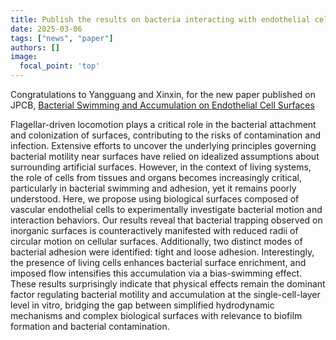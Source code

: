 ```yaml
---
title: Publish the results on bacteria interacting with endothelial cell on JPCB
date: 2025-03-06
tags: ["news", "paper"]
authors: []
image:
  focal_point: 'top'
---
```


Congratulations to Yangguang and Xinxin, for the new paper published on JPCB, [Bacterial Swimming and Accumulation on Endothelial Cell Surfaces](https://pubs.acs.org/doi/abs/10.1021/acs.jpcb.4c08666)

<!--more-->

Flagellar-driven locomotion plays a critical role in the bacterial attachment and colonization of surfaces, contributing to the risks of contamination and infection. Extensive efforts to uncover the underlying principles governing bacterial motility near surfaces have relied on idealized assumptions about surrounding artificial surfaces. However, in the context of living systems, the role of cells from tissues and organs becomes increasingly critical, particularly in bacterial swimming and adhesion, yet it remains poorly understood. Here, we propose using biological surfaces composed of vascular endothelial cells to experimentally investigate bacterial motion and interaction behaviors. Our results reveal that bacterial trapping observed on inorganic surfaces is counteractively manifested with reduced radii of circular motion on cellular surfaces. Additionally, two distinct modes of bacterial adhesion were identified: tight and loose adhesion. Interestingly, the presence of living cells enhances bacterial surface enrichment, and imposed flow intensifies this accumulation via a bias-swimming effect. These results surprisingly indicate that physical effects remain the dominant factor regulating bacterial motility and accumulation at the single-cell-layer level in vitro, bridging the gap between simplified hydrodynamic mechanisms and complex biological surfaces with relevance to biofilm formation and bacterial contamination.
